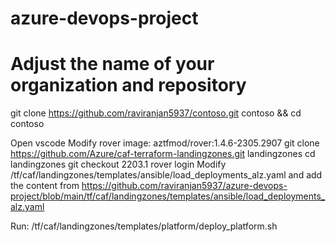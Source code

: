 # azure-devops-project



# Adjust the name of your organization and repository
git clone https://github.com/raviranjan5937/contoso.git contoso && cd contoso

Open vscode
Modify rover image: aztfmod/rover:1.4.6-2305.2907
git clone https://github.com/Azure/caf-terraform-landingzones.git landingzones
cd landingzones 
git checkout 2203.1
rover login
Modify /tf/caf/landingzones/templates/ansible/load_deployments_alz.yaml and add the content from https://github.com/raviranjan5937/azure-devops-project/blob/main/tf/caf/landingzones/templates/ansible/load_deployments_alz.yaml

Run: /tf/caf/landingzones/templates/platform/deploy_platform.sh
